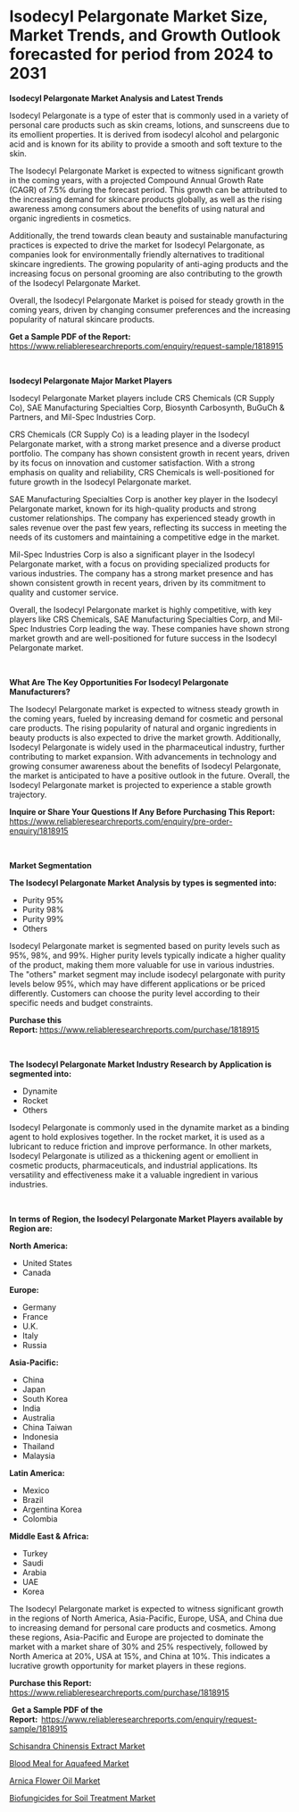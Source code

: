 <p><h1>Isodecyl Pelargonate Market Size, Market Trends, and Growth Outlook forecasted for period from 2024 to 2031</h1></p><p><strong>Isodecyl Pelargonate Market Analysis and Latest Trends</strong></p>
<p><p>Isodecyl Pelargonate is a type of ester that is commonly used in a variety of personal care products such as skin creams, lotions, and sunscreens due to its emollient properties. It is derived from isodecyl alcohol and pelargonic acid and is known for its ability to provide a smooth and soft texture to the skin.</p><p>The Isodecyl Pelargonate Market is expected to witness significant growth in the coming years, with a projected Compound Annual Growth Rate (CAGR) of 7.5% during the forecast period. This growth can be attributed to the increasing demand for skincare products globally, as well as the rising awareness among consumers about the benefits of using natural and organic ingredients in cosmetics.</p><p>Additionally, the trend towards clean beauty and sustainable manufacturing practices is expected to drive the market for Isodecyl Pelargonate, as companies look for environmentally friendly alternatives to traditional skincare ingredients. The growing popularity of anti-aging products and the increasing focus on personal grooming are also contributing to the growth of the Isodecyl Pelargonate Market.</p><p>Overall, the Isodecyl Pelargonate Market is poised for steady growth in the coming years, driven by changing consumer preferences and the increasing popularity of natural skincare products.</p></p>
<p><strong>Get a Sample PDF of the Report:&nbsp;</strong> <a href="https://www.reliableresearchreports.com/enquiry/request-sample/1818915">https://www.reliableresearchreports.com/enquiry/request-sample/1818915</a></p>
<p>&nbsp;</p>
<p><strong>Isodecyl Pelargonate Major Market Players</strong></p>
<p><p>Isodecyl Pelargonate Market players include CRS Chemicals (CR Supply Co), SAE Manufacturing Specialties Corp, Biosynth Carbosynth, BuGuCh & Partners, and Mil-Spec Industries Corp.</p><p>CRS Chemicals (CR Supply Co) is a leading player in the Isodecyl Pelargonate market, with a strong market presence and a diverse product portfolio. The company has shown consistent growth in recent years, driven by its focus on innovation and customer satisfaction. With a strong emphasis on quality and reliability, CRS Chemicals is well-positioned for future growth in the Isodecyl Pelargonate market.</p><p>SAE Manufacturing Specialties Corp is another key player in the Isodecyl Pelargonate market, known for its high-quality products and strong customer relationships. The company has experienced steady growth in sales revenue over the past few years, reflecting its success in meeting the needs of its customers and maintaining a competitive edge in the market.</p><p>Mil-Spec Industries Corp is also a significant player in the Isodecyl Pelargonate market, with a focus on providing specialized products for various industries. The company has a strong market presence and has shown consistent growth in recent years, driven by its commitment to quality and customer service.</p><p>Overall, the Isodecyl Pelargonate market is highly competitive, with key players like CRS Chemicals, SAE Manufacturing Specialties Corp, and Mil-Spec Industries Corp leading the way. These companies have shown strong market growth and are well-positioned for future success in the Isodecyl Pelargonate market.</p></p>
<p>&nbsp;</p>
<p><strong>What Are The Key Opportunities For Isodecyl Pelargonate Manufacturers?</strong></p>
<p><p>The Isodecyl Pelargonate market is expected to witness steady growth in the coming years, fueled by increasing demand for cosmetic and personal care products. The rising popularity of natural and organic ingredients in beauty products is also expected to drive the market growth. Additionally, Isodecyl Pelargonate is widely used in the pharmaceutical industry, further contributing to market expansion. With advancements in technology and growing consumer awareness about the benefits of Isodecyl Pelargonate, the market is anticipated to have a positive outlook in the future. Overall, the Isodecyl Pelargonate market is projected to experience a stable growth trajectory.</p></p>
<p><strong>Inquire or Share Your Questions If Any Before Purchasing This Report:</strong> <a href="https://www.reliableresearchreports.com/enquiry/pre-order-enquiry/1818915">https://www.reliableresearchreports.com/enquiry/pre-order-enquiry/1818915</a></p>
<p>&nbsp;</p>
<p><strong>Market Segmentation</strong></p>
<p><strong>The Isodecyl Pelargonate Market Analysis by types is segmented into:</strong></p>
<p><ul><li>Purity 95%</li><li>Purity 98%</li><li>Purity 99%</li><li>Others</li></ul></p>
<p><p>Isodecyl Pelargonate market is segmented based on purity levels such as 95%, 98%, and 99%. Higher purity levels typically indicate a higher quality of the product, making them more valuable for use in various industries. The "others" market segment may include isodecyl pelargonate with purity levels below 95%, which may have different applications or be priced differently. Customers can choose the purity level according to their specific needs and budget constraints.</p></p>
<p><strong>Purchase this Report:&nbsp;</strong><a href="https://www.reliableresearchreports.com/purchase/1818915">https://www.reliableresearchreports.com/purchase/1818915</a></p>
<p>&nbsp;</p>
<p><strong>The Isodecyl Pelargonate Market Industry Research by Application is segmented into:</strong></p>
<p><ul><li>Dynamite</li><li>Rocket</li><li>Others</li></ul></p>
<p><p>Isodecyl Pelargonate is commonly used in the dynamite market as a binding agent to hold explosives together. In the rocket market, it is used as a lubricant to reduce friction and improve performance. In other markets, Isodecyl Pelargonate is utilized as a thickening agent or emollient in cosmetic products, pharmaceuticals, and industrial applications. Its versatility and effectiveness make it a valuable ingredient in various industries.</p></p>
<p>&nbsp;</p>
<p><strong>In terms of Region, the Isodecyl Pelargonate Market Players available by Region are:</strong></p>
<p>
    <p> <strong> North America: </strong>
        <ul>
            <li>United States</li>
            <li>Canada</li>
        </ul>
        </p> 
    <p> <strong> Europe: </strong>
        <ul>
            <li>Germany</li>
            <li>France</li>
            <li>U.K.</li>
            <li>Italy</li>
            <li>Russia</li>
        </ul>
        </p> 
    <p> <strong> Asia-Pacific: </strong>
        <ul>
            <li>China</li>
            <li>Japan</li>
            <li>South Korea</li>
            <li>India</li>
            <li>Australia</li>
            <li>China Taiwan</li>
            <li>Indonesia</li>
            <li>Thailand</li>
            <li>Malaysia</li>
        </ul>
        </p> 
    <p> <strong> Latin America: </strong>
        <ul>
            <li>Mexico</li>
            <li>Brazil</li>
            <li>Argentina Korea</li>
            <li>Colombia</li>
        </ul>
        </p> 
    <p> <strong> Middle East & Africa: </strong>
        <ul>
            <li>Turkey</li>
            <li>Saudi</li>
            <li>Arabia</li>
            <li>UAE</li>
            <li>Korea</li>
        </ul>
    </p>
    </p>
<p><p>The Isodecyl Pelargonate market is expected to witness significant growth in the regions of North America, Asia-Pacific, Europe, USA, and China due to increasing demand for personal care products and cosmetics. Among these regions, Asia-Pacific and Europe are projected to dominate the market with a market share of 30% and 25% respectively, followed by North America at 20%, USA at 15%, and China at 10%. This indicates a lucrative growth opportunity for market players in these regions.</p></p>
<p><strong>Purchase this Report: </strong><a href="https://www.reliableresearchreports.com/purchase/1818915">https://www.reliableresearchreports.com/purchase/1818915</a></p>
<p>&nbsp;<strong>Get a Sample PDF of the Report:&nbsp;&nbsp;</strong><a href="https://www.reliableresearchreports.com/enquiry/request-sample/1818915">https://www.reliableresearchreports.com/enquiry/request-sample/1818915</a></p>
<p><strong></strong></p>
<p><p><a href="https://github.com/guneycigdem35/Market-Research-Report-List-2/blob/main/schisandra-chinensis-extract-market.md">Schisandra Chinensis Extract Market</a></p><p><a href="https://issuu.com/reportprime-2/docs/blood-meal-for-aquafeed-market-size-2030.pptx">Blood Meal for Aquafeed Market</a></p><p><a href="https://github.com/biheemgalvinlouises6hokrh3h/Market-Research-Report-List-1/blob/main/arnica-flower-oil-market.md">Arnica Flower Oil Market</a></p><p><a href="https://issuu.com/reportprime-2/docs/biofungicides-for-soil-treatment-market-size-2030.">Biofungicides for Soil Treatment Market</a></p></p>